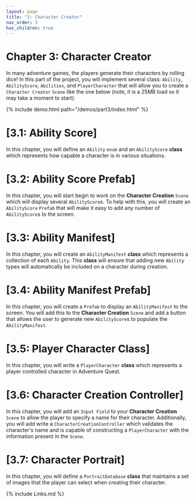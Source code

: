```yaml
---
layout: page
title: "3: Character Creator"
nav_order: 3
has_children: true
---
```


# Chapter 3: Character Creator

In many adventure games, the players generate their characters by rolling dice! In this part of the project, you will implement several class: `Ability`, `AbilityScore`, `Abilities`, and `PlayerCharacter` that will
allow you to create a `Character Creator` `Scene` like the one below (note, it is a 25MB load so it may take a moment to start):

{% include demo.html path="/demos/part3/index.html" %}

# [3.1: Ability Score]

In this chapter, you will define an `Ability` `enum` and an `AbilityScore`
**class** which represents how capable a character is in various situations.

# [3.2: Ability Score Prefab]

In this chapter, you will start begin to work on the **Character Creation**
`Scene` which will display several `AbilityScore`s. To help with this, you will
create an `AbilityScore` `Prefab` that will make it easy to add any number of
`AbilityScore`s to the screen.

# [3.3: Ability Manifest]

In this chapter, you will create an `AbilityManifest` **class** which represents
a collection of each `Ability`. This **class** will ensure that adding new
`Ability` types will automatically be included on a character during creation.

# [3.4: Ability Manifest Prefab]

In this chapter, you will create a `Prefab` to display an `AbilityManifest` to
the screen. You will add this to the **Character Creation** `Scene` and add a
button that allows the user to generate new `AbilityScore`s to populate the
`AbilityManifest`.

# [3.5: Player Character Class]

In this chapter, you will write a `PlayerCharacter` **class** which represents
a player controlled character in Adventure Quest.

# [3.6: Character Creation Controller]

In this chapter, you will add an `Input Field` to your **Character Creation**
`Scene` to allow the player to specify a name for their character. Additionally,
you will add write a `CharacterCreationController` which validates the
character's name and is capable of constructing a `PlayerCharacter` with the
information present in the `Scene`.

# [3.7: Character Portrait]

In this chapter, you will define a `PortraitDatabase` **class** that maintains
a set of images that the player can select when creating their character.

{% include Links.md %}